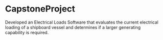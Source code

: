 # CapstoneProject
Developed an Electrical Loads Software that evaluates the current electrical loading of a shipboard vessel and determines if a larger generating capability is required. 
